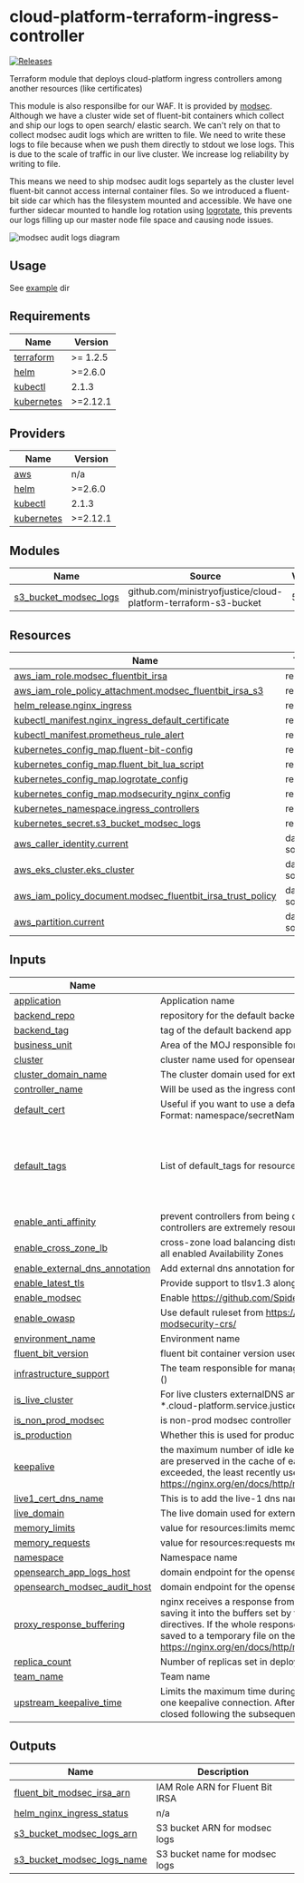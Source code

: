 # cloud-platform-terraform-ingress-controller

[![Releases](https://img.shields.io/github/release/ministryofjustice/cloud-platform-terraform-ingress-controller/all.svg?style=flat-square)](https://github.com/ministryofjustice/cloud-platform-terraform-ingress-controller/releases)

Terraform module that deploys cloud-platform ingress controllers among another resources (like certificates)

This module is also responsilbe for our WAF. It is provided by [modsec](https://github.com/SpiderLabs/ModSecurity). Although we have a cluster wide set of fluent-bit containers which collect and ship our logs to open search/ elastic search. We can't rely on that to collect modsec audit logs which are written to file. We need to write these logs to file because when we push them directly to stdout we lose logs. This is due to the scale of traffic in our live cluster. We increase log reliability by writing to file.

This means we need to ship modsec audit logs separtely as the cluster level fluent-bit cannot access internal container files. So we introduced a fluent-bit side car which has the filesystem mounted and accessible. We have one further sidecar mounted to handle log rotation using [logrotate](https://linux.die.net/man/8/logrotate), this prevents our logs filling up our master node file space and causing node issues.

![modsec audit logs diagram]("./images/modsec-audit-logs-diagram.png/" "modsec pod architecture")

## Usage

See [example](example/) dir

<!-- BEGIN_TF_DOCS -->
## Requirements

| Name | Version |
|------|---------|
| <a name="requirement_terraform"></a> [terraform](#requirement\_terraform) | >= 1.2.5 |
| <a name="requirement_helm"></a> [helm](#requirement\_helm) | >=2.6.0 |
| <a name="requirement_kubectl"></a> [kubectl](#requirement\_kubectl) | 2.1.3 |
| <a name="requirement_kubernetes"></a> [kubernetes](#requirement\_kubernetes) | >=2.12.1 |

## Providers

| Name | Version |
|------|---------|
| <a name="provider_aws"></a> [aws](#provider\_aws) | n/a |
| <a name="provider_helm"></a> [helm](#provider\_helm) | >=2.6.0 |
| <a name="provider_kubectl"></a> [kubectl](#provider\_kubectl) | 2.1.3 |
| <a name="provider_kubernetes"></a> [kubernetes](#provider\_kubernetes) | >=2.12.1 |

## Modules

| Name | Source | Version |
|------|--------|---------|
| <a name="module_s3_bucket_modsec_logs"></a> [s3\_bucket\_modsec\_logs](#module\_s3\_bucket\_modsec\_logs) | github.com/ministryofjustice/cloud-platform-terraform-s3-bucket | 5.2.0 |

## Resources

| Name | Type |
|------|------|
| [aws_iam_role.modsec_fluentbit_irsa](https://registry.terraform.io/providers/hashicorp/aws/latest/docs/resources/iam_role) | resource |
| [aws_iam_role_policy_attachment.modsec_fluentbit_irsa_s3](https://registry.terraform.io/providers/hashicorp/aws/latest/docs/resources/iam_role_policy_attachment) | resource |
| [helm_release.nginx_ingress](https://registry.terraform.io/providers/hashicorp/helm/latest/docs/resources/release) | resource |
| [kubectl_manifest.nginx_ingress_default_certificate](https://registry.terraform.io/providers/alekc/kubectl/2.1.3/docs/resources/manifest) | resource |
| [kubectl_manifest.prometheus_rule_alert](https://registry.terraform.io/providers/alekc/kubectl/2.1.3/docs/resources/manifest) | resource |
| [kubernetes_config_map.fluent-bit-config](https://registry.terraform.io/providers/hashicorp/kubernetes/latest/docs/resources/config_map) | resource |
| [kubernetes_config_map.fluent_bit_lua_script](https://registry.terraform.io/providers/hashicorp/kubernetes/latest/docs/resources/config_map) | resource |
| [kubernetes_config_map.logrotate_config](https://registry.terraform.io/providers/hashicorp/kubernetes/latest/docs/resources/config_map) | resource |
| [kubernetes_config_map.modsecurity_nginx_config](https://registry.terraform.io/providers/hashicorp/kubernetes/latest/docs/resources/config_map) | resource |
| [kubernetes_namespace.ingress_controllers](https://registry.terraform.io/providers/hashicorp/kubernetes/latest/docs/resources/namespace) | resource |
| [kubernetes_secret.s3_bucket_modsec_logs](https://registry.terraform.io/providers/hashicorp/kubernetes/latest/docs/resources/secret) | resource |
| [aws_caller_identity.current](https://registry.terraform.io/providers/hashicorp/aws/latest/docs/data-sources/caller_identity) | data source |
| [aws_eks_cluster.eks_cluster](https://registry.terraform.io/providers/hashicorp/aws/latest/docs/data-sources/eks_cluster) | data source |
| [aws_iam_policy_document.modsec_fluentbit_irsa_trust_policy](https://registry.terraform.io/providers/hashicorp/aws/latest/docs/data-sources/iam_policy_document) | data source |
| [aws_partition.current](https://registry.terraform.io/providers/hashicorp/aws/latest/docs/data-sources/partition) | data source |

## Inputs

| Name | Description | Type | Default | Required |
|------|-------------|------|---------|:--------:|
| <a name="input_application"></a> [application](#input\_application) | Application name | `string` | `""` | no |
| <a name="input_backend_repo"></a> [backend\_repo](#input\_backend\_repo) | repository for the default backend app | `string` | `"ministryofjustice/cloud-platform-custom-error-pages"` | no |
| <a name="input_backend_tag"></a> [backend\_tag](#input\_backend\_tag) | tag of the default backend app | `string` | `"1.1.5"` | no |
| <a name="input_business_unit"></a> [business\_unit](#input\_business\_unit) | Area of the MOJ responsible for the service | `string` | `""` | no |
| <a name="input_cluster"></a> [cluster](#input\_cluster) | cluster name used for opensearch indices | `string` | `""` | no |
| <a name="input_cluster_domain_name"></a> [cluster\_domain\_name](#input\_cluster\_domain\_name) | The cluster domain used for externalDNS annotations and certmanager | `any` | n/a | yes |
| <a name="input_controller_name"></a> [controller\_name](#input\_controller\_name) | Will be used as the ingress controller name and the class annotation | `string` | n/a | yes |
| <a name="input_default_cert"></a> [default\_cert](#input\_default\_cert) | Useful if you want to use a default certificate for your ingress controller. Format: namespace/secretName | `string` | `"ingress-controllers/default-certificate"` | no |
| <a name="input_default_tags"></a> [default\_tags](#input\_default\_tags) | List of default\_tags for resources | `map(string)` | <pre>{<br/>  "business-unit": "Platforms",<br/>  "owner": "Cloud Platform: platforms@digital.justice.gov.uk",<br/>  "source-code": "github.com/ministryofjustice/cloud-platform-terraform-ingress-controller"<br/>}</pre> | no |
| <a name="input_enable_anti_affinity"></a> [enable\_anti\_affinity](#input\_enable\_anti\_affinity) | prevent controllers from being deployed to the same node, useful in live as controllers are extremely resource heavy | `bool` | `false` | no |
| <a name="input_enable_cross_zone_lb"></a> [enable\_cross\_zone\_lb](#input\_enable\_cross\_zone\_lb) | cross-zone load balancing distributes traffic across the registered targets in all enabled Availability Zones | `bool` | `true` | no |
| <a name="input_enable_external_dns_annotation"></a> [enable\_external\_dns\_annotation](#input\_enable\_external\_dns\_annotation) | Add external dns annotation for service | `bool` | `false` | no |
| <a name="input_enable_latest_tls"></a> [enable\_latest\_tls](#input\_enable\_latest\_tls) | Provide support to tlsv1.3 along with tlsv1.2 | `bool` | `false` | no |
| <a name="input_enable_modsec"></a> [enable\_modsec](#input\_enable\_modsec) | Enable https://github.com/SpiderLabs/ModSecurity-nginx | `bool` | `false` | no |
| <a name="input_enable_owasp"></a> [enable\_owasp](#input\_enable\_owasp) | Use default ruleset from https://github.com/SpiderLabs/owasp-modsecurity-crs/ | `bool` | `false` | no |
| <a name="input_environment_name"></a> [environment\_name](#input\_environment\_name) | Environment name | `string` | `""` | no |
| <a name="input_fluent_bit_version"></a> [fluent\_bit\_version](#input\_fluent\_bit\_version) | fluent bit container version used to exrtact modsec audit logs | `string` | `"3.0.2-amd64"` | no |
| <a name="input_infrastructure_support"></a> [infrastructure\_support](#input\_infrastructure\_support) | The team responsible for managing the infrastructure. Should be of the form <team-name> (<team-email>) | `string` | `""` | no |
| <a name="input_is_live_cluster"></a> [is\_live\_cluster](#input\_is\_live\_cluster) | For live clusters externalDNS annotation will have var.live\_domain (default *.cloud-platform.service.justice.gov.uk) | `bool` | `false` | no |
| <a name="input_is_non_prod_modsec"></a> [is\_non\_prod\_modsec](#input\_is\_non\_prod\_modsec) | is non-prod modsec controller | `bool` | `false` | no |
| <a name="input_is_production"></a> [is\_production](#input\_is\_production) | Whether this is used for production or not | `string` | `""` | no |
| <a name="input_keepalive"></a> [keepalive](#input\_keepalive) | the maximum number of idle keepalive connections to upstream servers that are preserved in the cache of each worker process. When this number is exceeded, the least recently used connections are closed. https://nginx.org/en/docs/http/ngx_http_upstream_module.html#keepalive | `number` | `320` | no |
| <a name="input_live1_cert_dns_name"></a> [live1\_cert\_dns\_name](#input\_live1\_cert\_dns\_name) | This is to add the live-1 dns name for eks-live cluster default certificate | `string` | `""` | no |
| <a name="input_live_domain"></a> [live\_domain](#input\_live\_domain) | The live domain used for externalDNS annotation | `string` | `"cloud-platform.service.justice.gov.uk"` | no |
| <a name="input_memory_limits"></a> [memory\_limits](#input\_memory\_limits) | value for resources:limits memory value | `string` | `"2Gi"` | no |
| <a name="input_memory_requests"></a> [memory\_requests](#input\_memory\_requests) | value for resources:requests memory value | `string` | `"512Mi"` | no |
| <a name="input_namespace"></a> [namespace](#input\_namespace) | Namespace name | `string` | `"ingress-controllers"` | no |
| <a name="input_opensearch_app_logs_host"></a> [opensearch\_app\_logs\_host](#input\_opensearch\_app\_logs\_host) | domain endpoint for the opensearch app logs cluster | `string` | `""` | no |
| <a name="input_opensearch_modsec_audit_host"></a> [opensearch\_modsec\_audit\_host](#input\_opensearch\_modsec\_audit\_host) | domain endpoint for the opensearch modsec audit cluster | `string` | `""` | no |
| <a name="input_proxy_response_buffering"></a> [proxy\_response\_buffering](#input\_proxy\_response\_buffering) | nginx receives a response from the proxied server as soon as possible, saving it into the buffers set by the proxy\_buffer\_size and proxy\_buffers directives. If the whole response does not fit into memory, a part of it can be saved to a temporary file on the disk. https://nginx.org/en/docs/http/ngx_http_proxy_module.html#proxy_buffering | `string` | `"off"` | no |
| <a name="input_replica_count"></a> [replica\_count](#input\_replica\_count) | Number of replicas set in deployment | `string` | n/a | yes |
| <a name="input_team_name"></a> [team\_name](#input\_team\_name) | Team name | `string` | `""` | no |
| <a name="input_upstream_keepalive_time"></a> [upstream\_keepalive\_time](#input\_upstream\_keepalive\_time) | Limits the maximum time during which requests can be processed through one keepalive connection. After this time is reached, the connection is closed following the subsequent request processing. | `string` | `"1h"` | no |

## Outputs

| Name | Description |
|------|-------------|
| <a name="output_fluent_bit_modsec_irsa_arn"></a> [fluent\_bit\_modsec\_irsa\_arn](#output\_fluent\_bit\_modsec\_irsa\_arn) | IAM Role ARN for Fluent Bit IRSA |
| <a name="output_helm_nginx_ingress_status"></a> [helm\_nginx\_ingress\_status](#output\_helm\_nginx\_ingress\_status) | n/a |
| <a name="output_s3_bucket_modsec_logs_arn"></a> [s3\_bucket\_modsec\_logs\_arn](#output\_s3\_bucket\_modsec\_logs\_arn) | S3 bucket ARN for modsec logs |
| <a name="output_s3_bucket_modsec_logs_name"></a> [s3\_bucket\_modsec\_logs\_name](#output\_s3\_bucket\_modsec\_logs\_name) | S3 bucket name for modsec logs |
<!-- END_TF_DOCS -->
